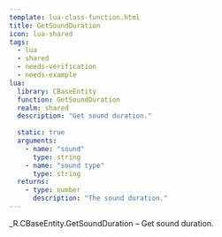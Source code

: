```yaml
---
template: lua-class-function.html
title: GetSoundDuration
icon: lua-shared
tags:
  - lua
  - shared
  - needs-verification
  - needs-example
lua:
  library: CBaseEntity
  function: GetSoundDuration
  realm: shared
  description: "Get sound duration."
  
  static: true
  arguments:
    - name: "sound"
      type: string
    - name: "sound type"
      type: string
  returns:
    - type: number
      description: "The sound duration."
---
```


<div class="lua__search__keywords">
_R.CBaseEntity.GetSoundDuration &#x2013; Get sound duration.
</div>
